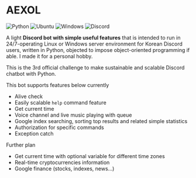 # AEXOL


![Python](https://img.shields.io/badge/python-3670A0?style=for-the-badge&logo=python&logoColor=ffdd54)
![Ubuntu](https://img.shields.io/badge/Ubuntu-E95420?style=for-the-badge&logo=ubuntu&logoColor=white)
![Windows](https://img.shields.io/badge/Windows-0078D6?style=for-the-badge&logo=windows&logoColor=white)
![Discord](https://img.shields.io/badge/Discord-%235865F2.svg?style=for-the-badge&logo=discord&logoColor=white)
 
A light **Discord bot with simple useful features** that is intended to run in 24/7-operating Linux or Windows server environment for Korean Discord users, written in Python, objected to impose object-oriented programming if able. I made it for a personal hobby.

This is the 3rd official challenge to make sustainable and scalable Discord chatbot with Python.

This bot supports features below currently
 - Alive check
 - Easily scalable `help` command feature
 - Get current time
 - Voice channel and live music playing with queue
 - Google index searching, sorting top results and related simple statistics
 - Authorization for specific commands
 - Exception catch

Further plan
 - Get current time with optional variable for different time zones
 - Real-time cryptocurrencies information
 - Google finance (stocks, indexes, news...)
